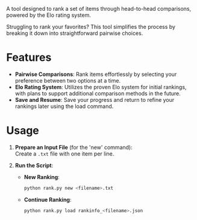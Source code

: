 A tool designed to rank a set of items through head-to-head comparisons, powered by the Elo rating system.

Struggling to rank your favorites? This tool simplifies the process by breaking it down into straightforward pairwise choices.

# Features
- **Pairwise Comparisons**: Rank items effortlessly by selecting your preference between two options at a time.  
- **Elo Rating System**: Utilizes the proven Elo system for initial rankings, with plans to support additional comparison methods in the future.  
- **Save and Resume**: Save your progress and return to refine your rankings later using the load command.  

# Usage

1. **Prepare an Input File** (for the 'new' command):  
   Create a `.txt` file with one item per line.  

2. **Run the Script**:  
   - **New Ranking**:  
     ```bash  
     python rank.py new <filename>.txt  
     ```  
   - **Continue Ranking**:  
     ```bash  
     python rank.py load rankinfo_<filename>.json  
     ```  
